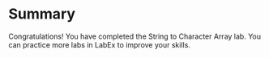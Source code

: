 # Summary

Congratulations! You have completed the String to Character Array lab. You can practice more labs in LabEx to improve your skills.
